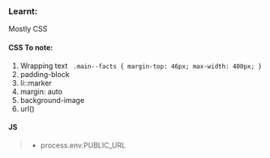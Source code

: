 ### Learnt:

Mostly CSS

#### CSS To note:

1. Wrapping text
   ` .main--facts { margin-top: 46px; max-width: 400px; }`
2. padding-block
3. li::marker
4. margin: auto
5. background-image
6. url()

#### JS

> - process.env.PUBLIC_URL
